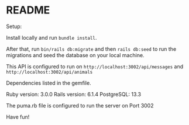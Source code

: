 # README

Setup:

Install locally and run `bundle install`.

After that, run `bin/rails db:migrate` and then `rails db:seed` to run the migrations and seed the database on your local machine.

This API is configured to run on `http://localhost:3002/api/messages` and `http://localhost:3002/api/animals`

Dependencies listed in the gemfile. 

Ruby version: 3.0.0
Rails version: 6.1.4
PostgreSQL: 13.3 

The puma.rb file is configured to run the server on Port 3002

Have fun!

